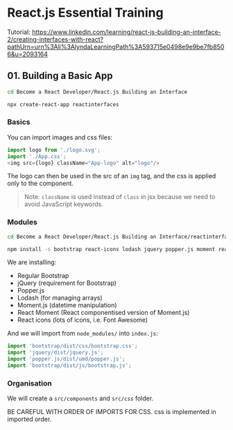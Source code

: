 # React.js Essential Training

Tutorial: https://www.linkedin.com/learning/react-js-building-an-interface-2/creating-interfaces-with-react?pathUrn=urn%3Ali%3AlyndaLearningPath%3A593715e0498e9e9be7fb8506&u=2093164

## 01. Building a Basic App

```bash
cd Become a React Developer/React.js Building an Interface

npx create-react-app reactinterfaces
```

### Basics

You can import images and css files:
```js
import logo from './logo.svg';
import './App.css';
<img src={logo} className="App-logo" alt="logo"/>
```
The logo can then be used in the src of an `img` tag, and the css is applied only to the component.

> Note: `className` is used instead of `class` in jsx because we need to avoid JavaScript keywords.

### Modules

```bash
cd Become a React Developer/React.js Building an Interface/reactinterfaces/src

npm install -s bootstrap react-icons lodash jquery popper.js moment react-moment
```

We are installing:
* Regular Bootstrap
* jQuery (requirement for Bootstrap)
* Popper.js
* Lodash (for managing arrays)
* Moment.js (datetime manipulation)
* React Moment (React componentised version of Moment.js)
* React icons (lots of icons, i.e. Font Awesome)

And we will import from `node_modules/` into `index.js`:
```js
import 'bootstrap/dist/css/bootstrap.css';
import 'jquery/dist/jquery.js';
import 'popper.js/dist/umd/popper.js';
import 'bootstrap/dist/js/bootstrap.js';
```

### Organisation

We will create a `src/components` and `src/css` folder.

BE CAREFUL WITH ORDER OF IMPORTS FOR CSS. css is implemented in imported order.

